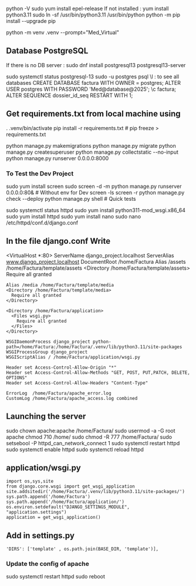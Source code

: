 
python -V
sudo yum install epel-release
If not installed : yum install python3.11
sudo ln -sf /usr/bin/python3.11 /usr/bin/python
python -m pip install --upgrade pip

python -m venv .venv --prompt="Med_Virtual"

## Database PostgreSQL

If there is no DB server : sudo dnf install postgresql13 postgresql13-server

sudo systemctl status postgresql-13
sudo -u postgres psql
\l : to see all databases
CREATE DATABASE factura WITH OWNER = postgres;
ALTER USER postgres WITH PASSWORD 'Med@database@2025';
\c factura;
ALTER SEQUENCE dossier_id_seq RESTART WITH 1;

## Get requirements.txt from local machine using

. .venv/bin/activate
pip install -r requirements.txt  # pip freeze > requirements.txt

python manage.py makemigrations
python manage.py migrate
python manage.py createsuperuser
python manage.py collectstatic --no-input
python manage.py runserver 0.0.0.0:8000

### To Test the Dev Project

sudo yum install screen
sudo screen -d -m python manage.py runserver 0.0.0.0:80& # Without env for Dev
screen -ls
screen -r
python manage.py check --deploy
python manage.py shell # Quick tests

sudo systemctl status httpd
sudo yum install python311-mod_wsgi.x86_64
sudo yum install httpd
sudo yum install nano
sudo nano /etc/httpd/conf.d/django.conf

## In the file django.conf Write

<VirtualHost *:80>
    ServerName  django_project.localhost
    ServerAlias www.django_project.localhost
    DocumentRoot /home/Factura
    Alias /assets /home/Factura/template/assets
    <Directory /home/Factura/template/assets>
      Require all granted
    </Directory>

    Alias /media /home/Factura/template/media
    <Directory /home/Factura/template/media>
      Require all granted
    </Directory>

    <Directory /home/Factura/application>
      <Files wsgi.py>
        Require all granted
      </Files>
    </Directory>

    WSGIDaemonProcess django_project python-path=/home/Factura:/home/Factura/.venv/lib/python3.11/site-packages
    WSGIProcessGroup django_project
    WSGIScriptAlias / /home/Factura/application/wsgi.py
    
    Header set Access-Control-Allow-Origin "*"
    Header set Access-Control-Allow-Methods "GET, POST, PUT,PATCH, DELETE, OPTIONS"
    Header set Access-Control-Allow-Headers "Content-Type"

    ErrorLog  /home/Factura/apache_error.log
    CustomLog /home/Factura/apache_access.log combined
</VirtualHost>

## Launching the server

sudo chown apache:apache /home/Factura/
sudo usermod -a -G root apache
chmod 710 /home/
sudo chmod -R 777 /home/Factura/
sudo setsebool -P httpd_can_network_connect 1
sudo systemctl restart httpd
sudo systemctl enable httpd
sudo systemctl reload httpd

## application/wsgi.py

    import os,sys,site
    from django.core.wsgi import get_wsgi_application
    site.addsitedir('/home/Factura/.venv/lib/python3.11/site-packages/')
    sys.path.append('/home/Factura')
    sys.path.append('/home/Factura/application/')
    os.environ.setdefault("DJANGO_SETTINGS_MODULE", "application.settings")
    application = get_wsgi_application()

## Add in settings.py

    'DIRS': ['template' , os.path.join(BASE_DIR, 'template')],

### Update the config of apache


sudo systemctl restart httpd
sudo reboot